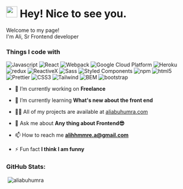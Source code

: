 <h1><img src="https://emojis.slackmojis.com/emojis/images/1531849430/4246/blob-sunglasses.gif?1531849430" width="30"/> Hey! Nice to see you.</h1>

<p>Welcome to my page! </br> I'm Ali, Sr Frontend developer 
<h3>Things I code with</h3>
<p>
  
<p style={'display:grid;'}>
  <img alt="Javascript" src="https://img.shields.io/badge/-Javascript-FCD900?style=flat-square&logo=javascript&logoColor=brown" />
  <img alt="React" src="https://img.shields.io/badge/-React-45b8d8?style=flat-square&logo=react&logoColor=white" />
  <img alt="Webpack" src="https://img.shields.io/badge/-Webpack-8DD6F9?style=flat-square&logo=webpack&logoColor=white" /> 
  <img alt="Google Cloud Platform" src="https://img.shields.io/badge/-Google_Cloud_Platform-1a73e8?style=flat-square&logo=google-cloud&logoColor=white" />
  <img alt="Heroku" src="https://img.shields.io/badge/-Heroku-430098?style=flat-square&logo=heroku&logoColor=white" />
  <img alt="redux" src="https://img.shields.io/badge/-Redux-764ABC?style=flat-square&logo=redux&logoColor=white" />
  <img alt="ReactiveX" src="https://img.shields.io/badge/-RxJs-B7178C?style=flat-square&logo=reactivex&logoColor=white" />
  <img alt="Sass" src="https://img.shields.io/badge/-Sass-CC6699?style=flat-square&logo=sass&logoColor=white" />
  <img alt="Styled Components" src="https://img.shields.io/badge/-Styled_Components-db7092?style=flat-square&logo=styled-components&logoColor=white" />
  <img alt="npm" src="https://img.shields.io/badge/-NPM-CB3837?style=flat-square&logo=npm&logoColor=white" />
  <img alt="html5" src="https://img.shields.io/badge/-HTML5-E34F26?style=flat-square&logo=html5&logoColor=white" />
  <img alt="Prettier" src="https://img.shields.io/badge/-Prettier-F7B93E?style=flat-square&logo=prettier&logoColor=white" />
  <img alt="CSS3" src="https://img.shields.io/badge/-CSS3-430098?style=flat-square&logo=css3&logoColor=white" />
  <img alt="Tailwind" src="https://img.shields.io/badge/-Tailwind-45b8d8?style=flat-square&logo=tailwindcss&logoColor=white" />
  <img alt="BEM" src="https://img.shields.io/badge/-BEM-005555?style=flat-square&logo=bem&logoColor=white" />
  <img alt="bootstrap" src="https://img.shields.io/badge/-Bootstrap-764ABC?style=flat-square&logo=bootstrap&logoColor=white" />
</p>


- 🔭 I’m currently working on **Freelance**

- 🌱 I’m currently learning **What's new about the front end**

- 👨‍💻 All of my projects are available at [aliabuhumra.com](aliabuhumra.com)

- 💬 Ask me about **Any thing about Frontend😎**

- 📫 How to reach me **alihhmmre.a@gmail.com**

- ⚡ Fun fact **I think I am funny**

<h3 align="left">GitHub Stats:</h3>


<p>&nbsp;<img align="center" src="https://github-readme-stats.vercel.app/api?username=aliabuhumra&show_icons=true&locale=en" alt="aliabuhumra" /></p>
